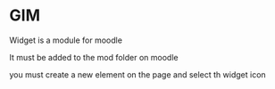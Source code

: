 # GIM

Widget is a module for moodle

It must be added to the mod folder on moodle

you must create a new element on the page and select th widget icon
